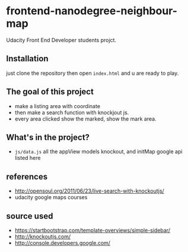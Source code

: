 frontend-nanodegree-neighbour-map
===============================

Udacity Front End Developer students projct.

## Installation

just clone the repository then open `index.html` and u are ready to play.

## The goal of this project

* make a listing area with coordinate
* then make a search function with knockjout js.
* every area clicked show the marked, show the mark area.

## What's in the project?

* `js/data.js` all the appView models knockout, and initMap google api listed here

## references

* http://opensoul.org/2011/06/23/live-search-with-knockoutjs/
* udacity google maps courses

## source used
* https://startbootstrap.com/template-overviews/simple-sidebar/
* http://knockoutjs.com/
* http://console.developers.google.com/